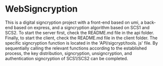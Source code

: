 # WebSigncryption
This is a digital signcryption project with a front-end based on umi, a back-end based on express, and a signcryption algorithm based on SCS1 and SCS2.
To start the server first, check the README.md file in the api folder. Finally, to start the client, check the README.md file in the client folder.
The specific signcryption function is located in the 'API/sigcrypt/tools. js' file. By sequentially calling the relevant functions according to the established process, the key distribution, signcryption, unsigncryption, and authentication signcryption of SCS1/SCS2 can be completed.

